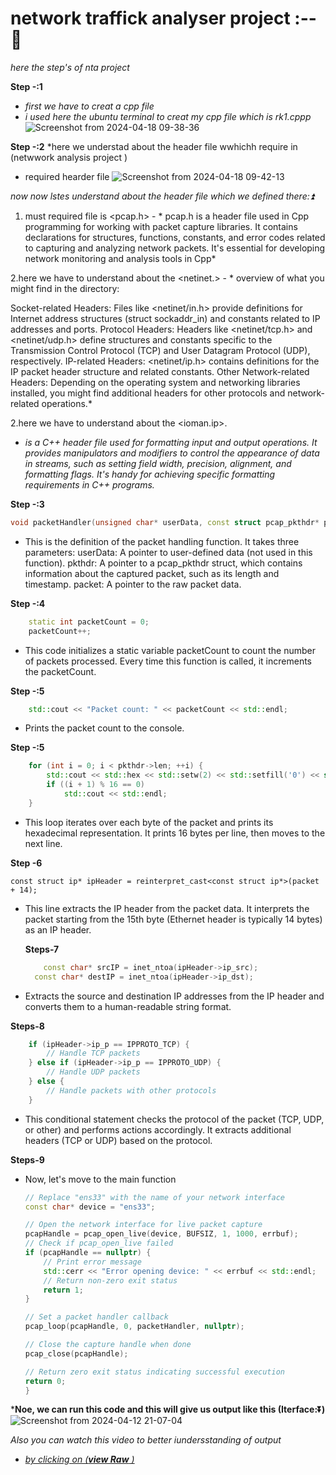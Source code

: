 # network traffick analyser project :--🔽
*here the step's of nta project*

**Step -:1**
 - *first we have to creat a cpp file*
 - *i used here the ubuntu terminal to creat my cpp file which is rk1.cppp*
   ![Screenshot from 2024-04-18 09-38-36](https://github.com/Rjesh2006/NTA/assets/143868643/17519ab9-23f4-4ce0-ab38-ac29ab12b208)



**Step -:2**
*here we understad about the header file wwhichh require in (netwwork analysis project )
 - required hearder file
    ![Screenshot from 2024-04-18 09-42-13](https://github.com/Rjesh2006/NTA/assets/143868643/e79e68a0-25e1-4a05-9d6c-31d216f8b17a)


 *now now lstes understand about the header file which we defined there:⏫*
   1. must required file is <pcap.h>
    -  * pcap.h is a header file used in Cpp programming for working with packet capture libraries. It contains declarations for structures, functions, constants, and error codes related to capturing and analyzing 
         network packets. It's essential for developing network monitoring and analysis tools in Cpp*


   2.here we have to understand about the <netinet.>
    - * overview of what you might find in the <netinet> directory:

 Socket-related Headers: Files like <netinet/in.h> provide definitions for Internet address structures (struct sockaddr_in) and constants related to IP addresses and ports.
 Protocol Headers: Headers like <netinet/tcp.h> and <netinet/udp.h> define structures and constants specific to the Transmission Control Protocol (TCP) and User Datagram Protocol (UDP), respectively.
 IP-related Headers: <netinet/ip.h> contains definitions for the IP packet header structure and related constants.
 Other Network-related Headers: Depending on the operating system and networking libraries installed, you might find additional headers for other protocols and network-related operations.*


   2.here we have to understand about the <ioman.ip>.
   - *<iomanip> is a C++ header file used for formatting input and output operations. It provides manipulators and modifiers to control the appearance of data in streams, such as setting field width, precision, 
    alignment, and formatting flags. It's handy for achieving specific formatting requirements in C++ programs.*




**Step -:3**
```cpp
void packetHandler(unsigned char* userData, const struct pcap_pkthdr* pkthdr, const unsigned char* packet) {
```
- This is the definition of the packet handling function. It takes three parameters:
userData: A pointer to user-defined data (not used in this function).
pkthdr: A pointer to a pcap_pkthdr struct, which contains information about the captured packet, such as its length and timestamp.
packet: A pointer to the raw packet data.



**Step -:4**
```cpp
    static int packetCount = 0;
    packetCount++;
```
- This code initializes a static variable packetCount to count the number of packets processed. Every time this function is called, it increments the packetCount.

**Step -:5**

```cpp
    std::cout << "Packet count: " << packetCount << std::endl;
```
- Prints the packet count to the console.


**Step -:5**
```cpp
    for (int i = 0; i < pkthdr->len; ++i) {
        std::cout << std::hex << std::setw(2) << std::setfill('0') << static_cast<int>(packet[i]) << " ";
        if ((i + 1) % 16 == 0)
            std::cout << std::endl;
    }
```
- This loop iterates over each byte of the packet and prints its hexadecimal representation. It prints 16 bytes per line, then moves to the next line.


**Step -6**
```
const struct ip* ipHeader = reinterpret_cast<const struct ip*>(packet + 14);
```
- This line extracts the IP header from the packet data. It interprets the packet starting from the 15th byte (Ethernet header is typically 14 bytes) as an IP header.

  **Steps-7**

  ```cpp
      const char* srcIP = inet_ntoa(ipHeader->ip_src);
    const char* destIP = inet_ntoa(ipHeader->ip_dst);
  ```
- Extracts the source and destination IP addresses from the IP header and converts them to a human-readable string format.



**Steps-8**

```cpp
    if (ipHeader->ip_p == IPPROTO_TCP) {
        // Handle TCP packets
    } else if (ipHeader->ip_p == IPPROTO_UDP) {
        // Handle UDP packets
    } else {
        // Handle packets with other protocols
    }
```

- This conditional statement checks the protocol of the packet (TCP, UDP, or other) and performs actions accordingly. It extracts additional headers (TCP or UDP) based on the protocol.


**Steps-9**
- Now, let's move to the main function
    ```cpp
    // Replace "ens33" with the name of your network interface
    const char* device = "ens33";

    // Open the network interface for live packet capture
    pcapHandle = pcap_open_live(device, BUFSIZ, 1, 1000, errbuf);
    // Check if pcap_open_live failed
    if (pcapHandle == nullptr) {
        // Print error message
        std::cerr << "Error opening device: " << errbuf << std::endl;
        // Return non-zero exit status
        return 1;
    }

    // Set a packet handler callback
    pcap_loop(pcapHandle, 0, packetHandler, nullptr);

    // Close the capture handle when done
    pcap_close(pcapHandle);

    // Return zero exit status indicating successful execution
    return 0;
  }
  ```

***Noe, we can run this code and this will give us output like this (Iterface:⏬)**
![Screenshot from 2024-04-12 21-07-04](https://github.com/Rjesh2006/NTA/assets/143868643/2a8c4fdf-2e88-45df-a6b2-aa7b89a2bdfc)

*Also you can watch this video to better iundersstanding of output*
 - [*by clicking on (**view Raw** )*](https://github.com/Rjesh2006/NTA/blob/main/Screencast%20from%2014-04-24%2002%3A49%3A44%20PM%20IST.webm)



   

  





